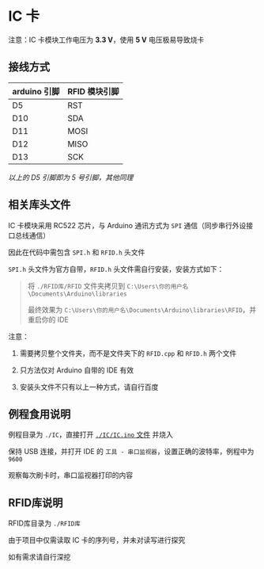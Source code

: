 # IC 卡

注意：IC 卡模块工作电压为 **3.3 V**，使用 **5 V** 电压极易导致烧卡

## 接线方式

 arduino 引脚 | RFID 模块引脚
-------------|-------------
 D5          | RST
 D10         | SDA
 D11         | MOSI
 D12         | MISO
 D13         | SCK

*以上的 D5 引脚即为 5 号引脚，其他同理*

## 相关库头文件

IC 卡模块采用 RC522 芯片，与 Arduino 通讯方式为 `SPI` 通信（同步串行外设接口总线通信）

因此在代码中需包含 `SPI.h` 和 `RFID.h` 头文件

`SPI.h` 头文件为官方自带，`RFID.h` 头文件需自行安装，安装方式如下：

> 将 `./RFID库/RFID` 文件夹拷贝到 `C:\Users\你的用户名\Documents\Arduino\libraries`
>
> 最终效果为 `C:\Users\你的用户名\Documents\Arduino\libraries\RFID`，并重启你的 IDE

注意：

1. 需要拷贝整个文件夹，而不是文件夹下的 `RFID.cpp` 和 `RFID.h` 两个文件

2. 只方法仅对 Arduino 自带的 IDE 有效

3. 安装头文件不只有以上一种方式，请自行百度

## 例程食用说明

例程目录为 `./IC`，直接打开 [`./IC/IC.ino` 文件](./IC/IC.ino) 并烧入

保持 USB 连接，并打开 IDE 的 `工具 - 串口监视器`，设置正确的波特率，例程中为 `9600`

观察每次刷卡时，串口监视器打印的内容

## RFID库说明

RFID库目录为 `./RFID库`

由于项目中仅需读取 IC 卡的序列号，并未对读写进行探究

如有需求请自行深挖